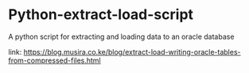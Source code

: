 # Python-extract-load-script
A python script for extracting and loading data to an oracle database

link:
https://blog.musira.co.ke/blog/extract-load-writing-oracle-tables-from-compressed-files.html
